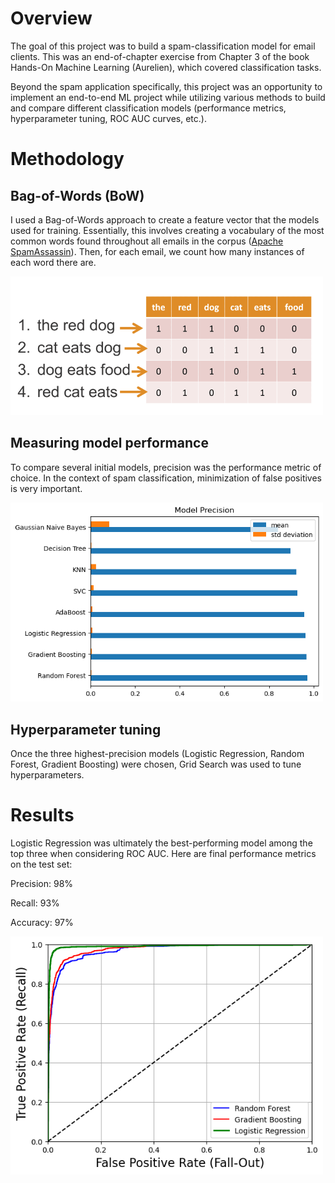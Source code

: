 # Overview 
The goal of this project was to build a spam-classification model for email clients. This was an end-of-chapter exercise from Chapter 3 of the book Hands-On Machine Learning (Aurelien), which covered classification tasks. 

Beyond the spam application specifically, this project was an opportunity to implement an end-to-end ML project while utilizing various methods to build and compare different classification models (performance metrics, hyperparameter tuning, ROC AUC curves, etc.).

# Methodology
## Bag-of-Words (BoW) 
I used a Bag-of-Words approach to create a feature vector that the models used for training. Essentially, this involves creating a vocabulary of the most common words found throughout all emails in the corpus ([Apache SpamAssassin](https://spamassassin.apache.org/old/publiccorpus/)). Then, for each email, we count how many instances of each word there are. 

<img src="figures/bow.png" alt="BoW diagram" width="500">  

## Measuring model performance
To compare several initial models, precision was the performance metric of choice. In the context of spam classification, minimization of false positives is very important. 

<img src="figures/model_precision.png" alt="Untuned model precisions" width="500">  

## Hyperparameter tuning
Once the three highest-precision models (Logistic Regression, Random Forest, Gradient Boosting) were chosen, Grid Search was used to tune hyperparameters. 

# Results
Logistic Regression was ultimately the best-performing model among the top three when considering ROC AUC. Here are final performance metrics on the test set:

Precision: 98%

Recall: 93%

Accuracy: 97%

<img src="figures/roc_auc_curves.png" alt="ROC AUC curves" width="500">